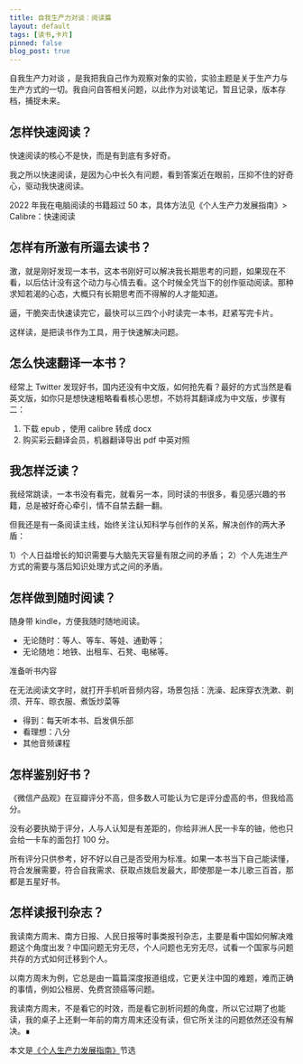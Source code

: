 ```yaml
---
title: 自我生产力对谈：阅读篇
layout: default
tags: [读书,卡片]
pinned: false
blog_post: true
---
```



自我生产力对谈 ，是我把我自己作为观察对象的实验，实验主题是关于生产力与生产方式的一切。我自问自答相关问题，以此作为对谈笔记，暂且记录，版本存档，捕捉未来。 

## 怎样快速阅读？

快速阅读的核心不是快，而是有到底有多好奇。

我之所以快速阅读，是因为心中长久有问题，看到答案近在眼前，压抑不住的好奇心，驱动我快速阅读。

2022 年我在电脑阅读的书籍超过 50 本，具体方法见《个人生产力发展指南》> Calibre：快速阅读

## 怎样有所激有所逼去读书？

激，就是刚好发现一本书，这本书刚好可以解决我长期思考的问题，如果现在不看，以后估计没有这个动力与心情去看。这个时候全凭当下的创作驱动阅读。那种求知若渴的心态，大概只有长期思考而不得解的人才能知道。

逼，干脆突击快速读完它，最快可以三四个小时读完一本书，赶紧写完卡片。

这样读，是把读书作为工具，用于快速解决问题。

## 怎么快速翻译一本书？

经常上 Twitter 发现好书，国内还没有中文版，如何抢先看？最好的方式当然是看英文版，如你只是想快速粗略看看核心思想，不妨将其翻译成为中文版，步骤有二：

1. 下载 epub ，使用 calibre 转成 docx
2. 购买彩云翻译会员，机器翻译导出 pdf 中英对照

## 我怎样泛读？

我经常跳读，一本书没有看完，就看另一本，同时读的书很多，看见感兴趣的书籍，总是被好奇心牵引，情不自禁去翻一翻。

但我还是有一条阅读主线，始终关注认知科学与创作的关系，解决创作的两大矛盾：

1）个人日益增长的知识需要与大脑先天容量有限之间的矛盾；
2）个人先进生产方式的需要与落后知识处理方式之间的矛盾。

## 怎样做到随时阅读？

随身带 kindle，方便我随时随地阅读。

- 无论随时：等人、等车、等娃、通勤等；
- 无论随地：地铁、出租车、石凳、电梯等。

准备听书内容

在无法阅读文字时，就打开手机听音频内容，场景包括：洗澡、起床穿衣洗漱、剃须、开车、晾衣服、煮饭炒菜等

- 得到：每天听本书、启发俱乐部
- 看理想：八分
- 其他音频课程

## 怎样鉴别好书？

《微信产品观》在豆瓣评分不高，但多数人可能认为它是评分虚高的书，但我给高分。

没有必要执拗于评分，人与人认知是有差距的，你给非洲人民一卡车的铀，他也只会给一卡车的面包打 100 分。

所有评分只供参考，好不好以自己是否受用为标准。如果一本书当下自己能读懂，符合发展需要，符合自我需求、获取点拨启发最大，即使那是一本儿歌三百首，那都是五星好书。

## 怎样读报刊杂志？

我读南方周末、南方日报、人民日报等时事类报刊杂志，主要是看中国如何解决难题这个角度出发？中国问题无穷无尽，个人问题也无穷无尽，试看一个国家与问题共存的方式如何迁移到个人。

以南方周末为例，它总是由一篇篇深度报道组成，它更关注中国的难题，难而正确的事情，例如公租房、免费宫颈癌等问题。

我读南方周末，不是看它的时效，而是看它剖析问题的角度，所以它过期了也能读，我的桌子上还剩一年前的南方周末还没有读，但它所关注的问题依然还没有解决。∎

本文是[《个人生产力发展指南》](https://mp.weixin.qq.com/s?__biz=MzA4MTQ0NDQxNg==&mid=2650640761&idx=1&sn=7902c7b3726bf707e13cc662a98ec1e5&chksm=879dda56b0ea5340fa7f8897ffe1a4414a52271e7580035662dc78753c1dd71d2c7f8207a9ca&token=1715959206&lang=zh_CN#rd)节选